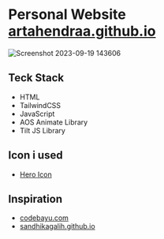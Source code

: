 # Personal Website <a href='https://artahendraa.github.io/home.html'>artahendraa.github.io</a>

![Screenshot 2023-09-19 143606](https://github.com/ArtaHendraa/ArtaHendraa.github.io/assets/114238949/4403b5bf-918a-4e1a-a7d7-6113f19a7cde)

## Teck Stack

<ul>
  <li>HTML</li>
  <li>TailwindCSS</li>
  <li>JavaScript</li>
  <li>AOS Animate Library</li>
  <li>Tilt JS Library</li>
</ul>

## Icon i used

<ul>
  <li><a href='https://heroicons.com/'>Hero Icon</a></li>
</ul>

## Inspiration

<ul>
  <li><a href='https://www.codebayu.com/'>codebayu.com</a></li>
  <li><a href='https://sandhikagalih.github.io/'>sandhikagalih.github.io</a></li>
</ul>
